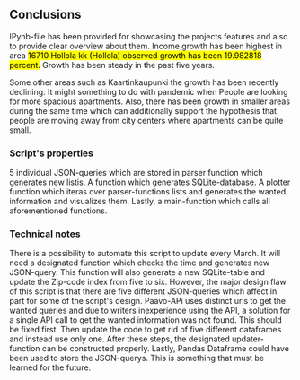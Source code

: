 ## Conclusions

IPynb-file has been provided for showcasing the projects features and also to provide clear overview about them. 
Income growth has been highest in area <mark>16710  Hollola kk (Hollola) observed growth has been 19.982818 percent.</mark> Growth has been steady in the past five years.

Some other areas such as Kaartinkaupunki the growth has been recently declining. It might something to do with pandemic when
People are looking for more spacious apartments. Also, there has been growth in smaller areas during the same time which can additionally support the hypothesis that people are moving away from city centers where apartments can be quite small.

### Script's properties

5 individual JSON-queries which are stored in parser function which generates new listis. A function which generates SQLite-database. A plotter function which iteras over parser-functions lists and generates the wanted information and visualizes them. Lastly, a main-function which calls all aforementioned functions.
### Technical notes

There is a possibility to automate this script to update every March. It will need a designated function which checks the time and generates new JSON-query. This function will also generate a new SQLite-table and update the Zip-code index from five to six.
However, the major design flaw of this script is that there are five different JSON-queries which affect in part for some of the script's design. Paavo-APi uses distinct urls to get the wanted queries and due to writers inexperience using the API, a solution for a single API call to get the wanted information was not found. This should be fixed first. Then update the code to get rid of five different dataframes and instead use only one. After these steps, the designated updater-function can be constructed properly. 
Lastly, Pandas Dataframe could have been used to store the JSON-querys. This is something that must be learned for the future.  
